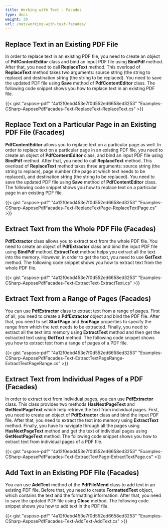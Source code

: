 ```yaml
---
title: Working with Text - Facades
type: docs
weight: 30
url: /net/working-with-text-facades/
---
```


## Replace Text in an Existing PDF File

In order to replace text in an existing PDF file, you need to create an object of **PdfContentEditor** class and bind an input PDF file using **BindPdf** method. After that, you need to call **ReplaceText** method. This overload of **ReplaceText** method takes two arguments: source string (the string to replace) and destination string (the string to be replaced). You need to save the updated PDF file using **Save** method of **PdfContentEditor** class. The following code snippet shows you how to replace text in an existing PDF file.



{{< gist "aspose-pdf" "4a12f0ebd453e7f0d552ed6658ed3253" "Examples-CSharp-AsposePdfFacades-Text-ReplaceText-ReplaceText.cs" >}}

## Replace Text on a Particular Page in an Existing PDF File (Facades)

**PdfContentEditor** allows you to replace text on a particular page as well. In order to replace text on a particular page in an existing PDF file, you need to create an object of **PdfContentEditor** class, and bind an input PDF file using **BindPdf** method. After that, you need to call **ReplaceText** method. This overload of **ReplaceText** method takes three arguments: source string (the string to replace), page number (the page at which text needs to be replaced), and destination string (the string to be replaced). You need to save the updated PDF file using **Save** method of **PdfContentEditor** class. The following code snippet shows you how to replace text on a particular page in an existing PDF file.



{{< gist "aspose-pdf" "4a12f0ebd453e7f0d552ed6658ed3253" "Examples-CSharp-AsposePdfFacades-Text-ReplaceTextPage-ReplaceTextPage.cs" >}}

## Extract Text from the Whole PDF File (Facades)

**PdfExtractor** class allows you to extract text from the whole PDF file. You need to create an object of **PdfExtractor** class and bind the input PDF file using **BindPdf** method. **ExtractText** method helps you extract all the text into the memory. However, in order to get the text, you need to use **GetText** method. The following code snippet shows you how to extract text from the whole PDF file.



{{< gist "aspose-pdf" "4a12f0ebd453e7f0d552ed6658ed3253" "Examples-CSharp-AsposePdfFacades-Text-ExtractText-ExtractText.cs" >}}

## Extract Text from a Range of Pages (Facades)

You can use **PdfExtractor** class to extract text from a range of pages. First of all, you need to create a **PdfExtractor** object and bind the PDF file. After that, you need to set **StartPage** and **EndPage** properties to specify the range from which the text needs to be extracted. Finally, you need to extract all the text into memory using **ExtractText** method and then get the extracted text using **GetText** method. The following code snippet shows you how to extract text from a range of pages of a PDF file.



{{< gist "aspose-pdf" "4a12f0ebd453e7f0d552ed6658ed3253" "Examples-CSharp-AsposePdfFacades-Text-ExtractTextPageRange-ExtractTextPageRange.cs" >}}

## Extract Text from Individual Pages of a PDF (Facades)

In order to extract text from individual pages, you can use **PdfExtractor** class. This class provides two methods **HasNextPageText** and **GetNextPageText** which help retrieve the text from individual pages. First, you need to create an object of **PdfExtractor** class and bind the input PDF file. After that, you need to extract the text into memory using **ExtractText** method. Finally, you have to navigate through all the pages using **HasNextPageText** method and get the text of individual pages using **GetNextPageText** method. The following code snippet shows you how to extract text from individual pages of a PDF file.



{{< gist "aspose-pdf" "4a12f0ebd453e7f0d552ed6658ed3253" "Examples-CSharp-AsposePdfFacades-Text-ExtractTextPage-ExtractTextPage.cs" >}}

## Add Text in an Existing PDF File (Facades)

You can use **AddText** method of the **PdfFileMend** class to add text in an existing PDF file. Before that, you need to create **FormattedText** object, which contains the text and the formatting information. After that, you need to save the updated PDF file using **Close** method. The following code snippet shows you how to add text in the PDF file.



{{< gist "aspose-pdf" "4a12f0ebd453e7f0d552ed6658ed3253" "Examples-CSharp-AsposePdfFacades-Text-AddText-AddText.cs" >}}
